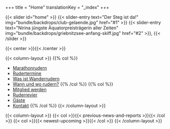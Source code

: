 +++
title = "Home"
translationKey = "_index"
+++

{{< slider id="home" >}}
    {{< slider-entry
        text="Der Steg ist da!"
        img="bundle/backdrops/club-gelaende.jpg"
        href="#1" >}}
    {{< slider-entry
        text="Nirina jüngste Äquatorpreisträgerin aller Zeiten"
        img="bundle/backdrops/griebnitzsee-anfang-skiff.jpg"
        href="#2" >}},
{{< /slider >}}

{{< center >}}{{< /center >}}

{{< column-layout >}}
{{% col %}}
- [Marathonrudern](/club/marathon)
- [Rudertermine](/club/wochentermine)
- [Was ist Wanderrudern](/club/anfaenger/was-ist-wanderrudern)
- [Wann und wo rudern?](/club/anfaenger/wann-und-wo-rudern)
{{% /col %}}
{{% col %}}
- [Mitglied werden](/club/anfaenger/mitgliedschaft)
- [Ruderrevier](/club/anfaenger/ruderrevier)
- [Gäste](/club/gaeste)
- [Kontakt](/club/vorstand)
{{% /col %}}
{{< /column-layout >}}

{{< column-layout >}}
    {{< col >}}{{< previous-news-and-reports >}}{{< /col >}}
    {{< col >}}{{< newest-upcoming >}}{{< /col >}}
{{< /column-layout >}}
